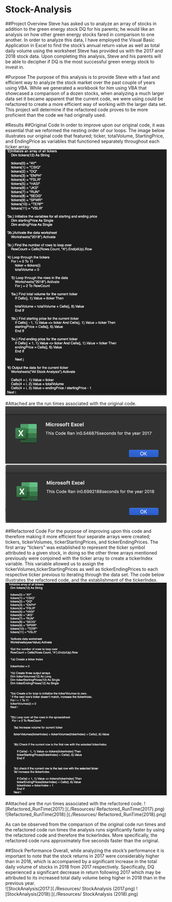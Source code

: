 # Stock-Analysis
##Project Overview
Steve has asked us to analyze an array of stocks in addition to the green energy stock DQ for his parents; he would like an analysis on how other green energy stocks fared in comparison to one another. In order to analyze this data, I have employed the Visual Basic Application in Excel to find the stock’s annual return value as well as total daily volume using the worksheet Steve has provided us with the 2017 and 2018 stock data. Upon completing this analysis, Steve and his parents will be able to decipher if DQ is the most successful green energy stock to invest in.

#Purpose
The purpose of this analysis is to provide Steve with a fast and efficient way to analyze the stock market over the past couple of years using VBA. While we generated a workbook for him using VBA that showcased a comparison of a dozen stocks, when analyzing a much larger data set it became apparent that the current code, we were using could be refactored to create a more efficient way of working with the larger data set. This project will determine if the refactored code proves to be more proficient than the code we had originally used. 

#Results
##Original Code
In order to improve upon our original code, it was essential that we reformed the nesting order of our loops. The image below illustrates our original code that featured; ticker, totalVolume, StartingPrice, and EndingPrice as variables that functioned separately throughout each ticker array. 
![Original_Code:](./Resources/Original_Code.png)

#Attached are the run times associated with the original code. 
![Original_RunTime(2017):](./Resources/Original_RunTime(2017).png)
![Original_RunTime(2018):](./Resources/Original_RunTime(2018).png)

##Refactored Code
For the purpose of improving upon this code and therefore making it more efficient four separate arrays were created; tickers, tickerVolumes, tickerStartingPrices, and tickerEndingPrices. The first array “tickers” was established to represent the ticker symbol attributed to a given stock, in doing so the other three arrays mentioned previously were conjoined with the ticker array to create a tickerIndex variable. This variable allowed us to assign the tickerVolumes,tickerStartingPrices as well as tickerEndingPrices to each respective ticker previous to iterating through the data set. The code below illustrates the refactored code, and the establishment of the tickerIndex. 
![Refactored_Code:](./Resources/Refactored_Code.png)

#Attached are the run times associated with the refactored code. 
![Refactored_RunTime(2017):](./Resources/ Refactored_RunTime(2017).png)
![Refactored_RunTime(2018):](./Resources/ Refactored_RunTime(2018).png)

As can be observed from the comparison of the original code run times and the refactored code run times the analysis runs significantly faster by using the refactored code and therefore the tickerIndex. More specifically, the refactored code runs approximately five seconds faster than the original. 

##Stock Performance
Overall, while analyzing the stock’s performance it is important to note that the stock returns in 2017 were considerably higher than in 2018, which is accompanied by a significant increase in the total daily volume of stocks in 2018 from 2017 respectively. Specifically, DQ experienced a significant decrease in return following 2017 which may be attributed to its increased total daily volume being higher in 2018 than in the previous year.  
![StockAnalysis(2017:](./Resources/ StockAnalysis (2017.png)
![StockAnalysis(2018):](./Resources/ StockAnalysis (2018).png)
